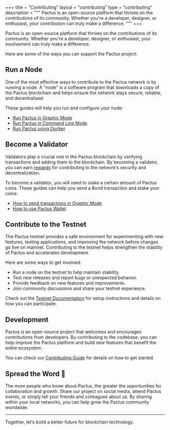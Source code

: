 +++
title = "Contributing"
layout = "contributing"
type = "contributing"
description = """
Pactus is an open-source platform that thrives on the contributions of its community.
Whether you're a developer, designer, or enthusiast, your contribution can truly make a difference.
"""
+++

Pactus is an open-source platform that thrives on the contributions of its community.
Whether you're a developer, designer, or enthusiast, your involvement can truly make a difference.

Here are some of the ways you can support the Pactus project:

## Run a Node

One of the most effective ways to contribute to the Pactus network is by running a node.
A "node" is a software program that downloads a copy of the Pactus blockchain and
helps ensure the network stays secure, reliable, and decentralized.

These guides will help you run and configure your node:

- [Run Pactus in Graphic Mode](https://docs.pactus.org/get-started/pactus-gui)
- [Run Pactus in Command Line Mode](https://docs.pactus.org/get-started/pactus-daemon)
- [Run Pactus using Docker](https://docs.pactus.org/get-started/pactus-docker)

## Become a Validator

Validators play a crucial role in the Pactus blockchain by verifying transactions and
adding them to the blockchain.
By becoming a validator, you can earn [rewards](https://docs.pactus.org/protocol/blockchain/incentive/)
for contributing to the network’s security and decentralization.

To become a validator, you will need to stake a certain amount of Pactus coins.
These guides can help you send a Bond transaction and stake your coins:

- [How to send transactions in Graphic Mode](https://docs.pactus.org/tutorials/send-transaction-gui/)
- [How to use Pactus Wallet](https://docs.pactus.org/tutorials/pactus-wallet)

## Contribute to the Testnet

The Pactus testnet provides a safe environment for experimenting with new features,
testing applications, and improving the network before changes go live on mainnet.
Contributing to the testnet helps strengthen the stability of Pactus and accelerates development.

Here are some ways to get involved:

- Run a node on the testnet to help maintain stability.
- Test new releases and report bugs or unexpected behavior.
- Provide feedback on new features and improvements.
- Join community discussions and share your testnet experience.

Check out the [Testnet Documentation](https://docs.pactus.org/tutorials/pactus-testnet/)
for setup instructions and details on how you can participate.

## Development

Pactus is an open-source project that welcomes and encourages contributions from developers.
By contributing to the codebase, you can help improve the Pactus platform and build new features that
benefit the entire ecosystem.

You can check our [Contributing Guide](https://github.com/pactus-project/pactus/blob/main/CONTRIBUTING.md)
for details on how to get started.

## Spread the Word 📣

The more people who know about Pactus, the greater the opportunities for collaboration and growth.
Share our project on social media, attend Pactus events, or simply tell your friends and colleagues about us.
By sharing within your local networks, you can help grow the Pactus community worldwide.

---

Together, let’s build a better future for blockchain technology.
